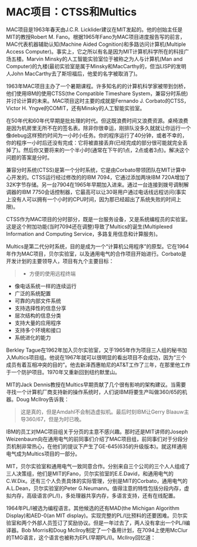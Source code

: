 # MAC项目：CTSS和Multics 

MAC项目是1963年春天由J.C.R. Licklider建议在MIT发起的。他的创始主任是MIT的教授Robert M. Fano。根据1965年Fano为MAC项目进度报告写的前言，MAC代表机器辅助认知(Machine Aided Cognition)和多路访问计算机(Multiple Access Computer)。事实上，它之所以有名是因为MIT计算机科学所在的科技广场五楼。Marvin Minsky的人工智能实验室位于被称之为人与计算机(Man and Computer)的九楼(最初实验室是属于Minsky和MacCarthy的，但当LISP的发明人John MacCarthy去了斯坦福后，他爱的名字被取消了)。

1963年MAC项目主办了一个暑期课程。许多知名的的计算机科学家被带到剑桥，他们使用IBM的使用CTSS(the Compatible Timeshare System，兼容分时系统)并讨论计算的未来。MAC项目这时主要的成就是Fernando J. Corbato的CTSS，Victor H. Yngve的COMIT，还有Minsky的人工智能实验室。

在50年代和60年代早期是批处理的时代。但这既浪费时间又浪费资源。桌椅浪费是因为机房里无所不在的签名表。除非你很幸运，刚排队没多久就就让你运行一个像debug这样预约时间为一小时小任务。你的程序运行了40分钟，或者不幸的，你的程序一小时后还没有完成：它将被直接丢弃(已经完成的部分很可能就完全丢掉了)。然后你又要将来的一个半小时(通常在下午的1点，2点或者3点)。解决这个问题的答案是分时。

兼容分时系统(CTSS)是第一个分时系统，它是由Corbato带领团队在MIT计算中心开发的。CTSS运行经过修改的的IBM 7094，它通过添加两块IBM 720A增加了32K字节存储。另一台7904在1965年早期加入进来。通过一台连接到拨号调制解调器的IBM 7750会话控制器，它最高可以让30哥用户通过电话线远程访问(事实上没有人可以拥有一个小时的CPU时间，因为那已经超出了系统失败的时间上限)。

CTSS作为MAC项目的分时部分，既是一台服务设备，又是系统编程员的实验室。这是这个附加功能(当时7094还在调整)导致了Multics的诞生(Multiplexed Information and Computing Service，多路复用信息和计算服务)。

Multics是第二代分时系统，目的是成为一个“计算机公用程序”的原型。它在1964年作为MAC项目，贝尔实验室，以及通用电气的合作项目开始进行。Corbato是开发计划的主要领导人，项目有九个主要目标：

> * 方便的使用远程终端
* 像电话系统一样的连续运行
* 广泛的系统配置
* 可靠的内部文件系统
* 支持选择性的信息分享
* 层次结构的信息分类
* 支持大量的应用程序
* 支持多个环境和接口
* 系统进化的能力

Berkley Tague在1962年加入贝尔实验室，又于1965年作为项目三人组的秘书加入Multics项目组。他说在1967年就可以很明显的看出项目不会成功，因为“三个成员有着互相冲突的目的”。他去新泽西惠帕尼的AT&T工作了三年，在那里他工作于一个防护项目。1970年又重新回到纽约默里山。

MIT的Jack Dennis教授在Multics早期贡献了几个很有影响的架构建议。当需要寻找一个计算机厂商支持新的操作系统时，人们说IBM将要生产叫做360/65的机器。Doug McIlroy告诉我：

> 这是真的，但是Amdahl不会制造虚拟机。最后时刻IBM让Gerry Blaauw主导360/67，但是为时已晚。

IBM的员工对MAC项目组关于分页的主意不感兴趣。那时还是MIT讲师的Joseph Weizenbaum向在通用电气的前同事们介绍了MAC项目组，前同事们对于分段分页机制非常热心，在他们的提议下产生了GE-645(635的升级版本)。就这样通用电气成为Multics项目的一部分。

MIT，贝尔实验室和通用电气一致同意合作。分别来自三个公司的三个人人组成了三人决策组，他们是MIT的Fano，贝尔实验室的E.E.David，和通用电气的C.W.Dix。还有三个人负责具体的实际管理，分别是MIT的Corbato，通用电气的A.L.Dean，贝尔实验室的Peter G.Neumann。值得注意的特性包括分段内存，虚拟内存，高级语言(PL/I)，多处理器共享内存，多语言支持，还有在线配置。

1964年PL/I被选为编程语言。其他候选的还有MAD(the Michigan Algorithm Display)和AED-0(an MIT display)。实现完整的PL/I比预料的还要困难。贝尔实验室和两个外部人员签订了奖励协议。但是一年过去了，两人没有拿出一个PL/I编译器。Bob Morris和Doug McIlroy制定了一个备用计划，在7094上使用McClur的TMG语言，这个语言也被称为EPL(早期PL/I)。McIlroy回忆道：

>
